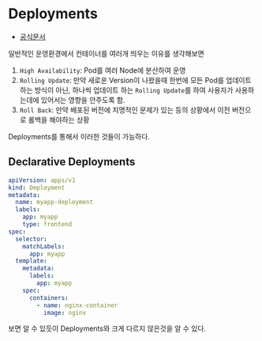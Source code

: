 # Deployments

- [공식문서](https://kubernetes.io/docs/concepts/workloads/controllers/deployment/)

일반적인 운영환경에서 컨테이너를 여러개 띄우는 이유를 생각해보면

1. `High Availability`: Pod를 여러 Node에 분산하여 운영
2. `Rolling Update`: 만약 새로운 Version이 나왔을때 한번에 모든 Pod를 업데이트 하는 방식이 아닌, 하나씩 업데이트 하는 `Rolling Update`를 하여 사용자가 사용하는데에 있어서는 영향을 안주도록 함.
3. `Roll Back`: 만약 배포된 버전에 치명적인 문제가 있는 등의 상황에서 이전 버전으로 롤백을 해야하는 상황

Deployments를 통해서 이러한 것들이 가능하다.

## Declarative Deployments

```yaml
apiVersion: apps/v1
kind: Deployment
metadata:
  name: myapp-deployment
  labels:
    app: myapp
    type: frontend
spec:
  selector:
    matchLabels:
      app: myapp
  template:
    metadata:
      labels:
        app: myapp
    spec:
      containers:
        - name: nginx-container
          image: nginx
```

보면 알 수 있듯이 Deployments와 크게 다르지 않은것을 알 수 있다.
